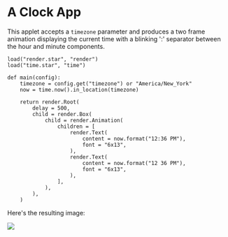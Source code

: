 # A Clock App

This applet accepts a `timezone` parameter and produces a two frame
animation displaying the current time with a blinking ':' separator
between the hour and minute components.

```starlark
load("render.star", "render")
load("time.star", "time")

def main(config):
    timezone = config.get("timezone") or "America/New_York"
    now = time.now().in_location(timezone)

    return render.Root(
        delay = 500,
        child = render.Box(
            child = render.Animation(
                children = [
                    render.Text(
                        content = now.format("12:36 PM"),
                        font = "6x13",
                    ),
                    render.Text(
                        content = now.format("12 36 PM"),
                        font = "6x13",
                    ),
                ],
            ),
        ),
    )
```

Here's the resulting image:

![](img/clock.gif)
